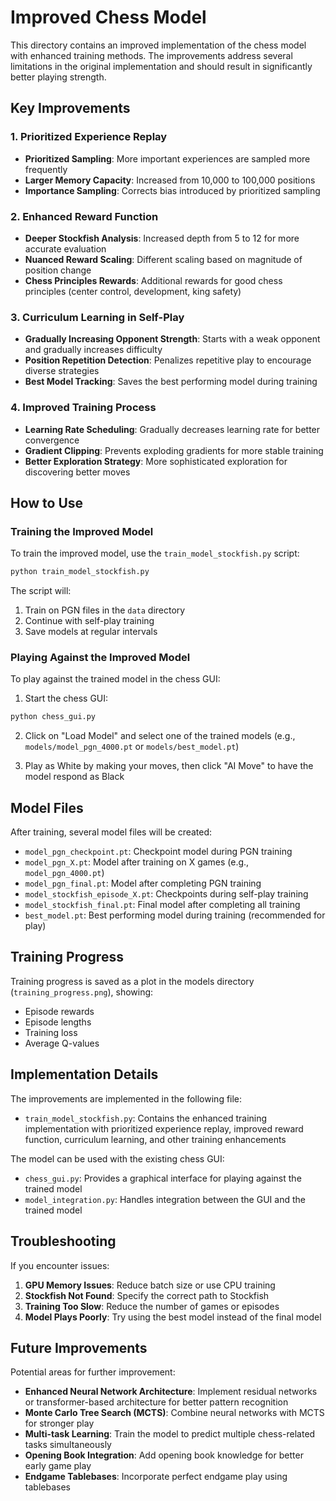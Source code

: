 # Improved Chess Model

This directory contains an improved implementation of the chess model with enhanced training methods. The improvements address several limitations in the original implementation and should result in significantly better playing strength.

## Key Improvements

### 1. Prioritized Experience Replay
- **Prioritized Sampling**: More important experiences are sampled more frequently
- **Larger Memory Capacity**: Increased from 10,000 to 100,000 positions
- **Importance Sampling**: Corrects bias introduced by prioritized sampling

### 2. Enhanced Reward Function
- **Deeper Stockfish Analysis**: Increased depth from 5 to 12 for more accurate evaluation
- **Nuanced Reward Scaling**: Different scaling based on magnitude of position change
- **Chess Principles Rewards**: Additional rewards for good chess principles (center control, development, king safety)

### 3. Curriculum Learning in Self-Play
- **Gradually Increasing Opponent Strength**: Starts with a weak opponent and gradually increases difficulty
- **Position Repetition Detection**: Penalizes repetitive play to encourage diverse strategies
- **Best Model Tracking**: Saves the best performing model during training

### 4. Improved Training Process
- **Learning Rate Scheduling**: Gradually decreases learning rate for better convergence
- **Gradient Clipping**: Prevents exploding gradients for more stable training
- **Better Exploration Strategy**: More sophisticated exploration for discovering better moves

## How to Use

### Training the Improved Model

To train the improved model, use the `train_model_stockfish.py` script:

```bash
python train_model_stockfish.py
```

The script will:
1. Train on PGN files in the `data` directory
2. Continue with self-play training
3. Save models at regular intervals

### Playing Against the Improved Model

To play against the trained model in the chess GUI:

1. Start the chess GUI:
```bash
python chess_gui.py
```

2. Click on "Load Model" and select one of the trained models (e.g., `models/model_pgn_4000.pt` or `models/best_model.pt`)

3. Play as White by making your moves, then click "AI Move" to have the model respond as Black

## Model Files

After training, several model files will be created:
- `model_pgn_checkpoint.pt`: Checkpoint model during PGN training
- `model_pgn_X.pt`: Model after training on X games (e.g., `model_pgn_4000.pt`)
- `model_pgn_final.pt`: Model after completing PGN training
- `model_stockfish_episode_X.pt`: Checkpoints during self-play training
- `model_stockfish_final.pt`: Final model after completing all training
- `best_model.pt`: Best performing model during training (recommended for play)

## Training Progress

Training progress is saved as a plot in the models directory (`training_progress.png`), showing:
- Episode rewards
- Episode lengths
- Training loss
- Average Q-values

## Implementation Details

The improvements are implemented in the following file:
- `train_model_stockfish.py`: Contains the enhanced training implementation with prioritized experience replay, improved reward function, curriculum learning, and other training enhancements

The model can be used with the existing chess GUI:
- `chess_gui.py`: Provides a graphical interface for playing against the trained model
- `model_integration.py`: Handles integration between the GUI and the trained model

## Troubleshooting

If you encounter issues:

1. **GPU Memory Issues**: Reduce batch size or use CPU training
2. **Stockfish Not Found**: Specify the correct path to Stockfish
3. **Training Too Slow**: Reduce the number of games or episodes
4. **Model Plays Poorly**: Try using the best model instead of the final model

## Future Improvements

Potential areas for further improvement:
- **Enhanced Neural Network Architecture**: Implement residual networks or transformer-based architecture for better pattern recognition
- **Monte Carlo Tree Search (MCTS)**: Combine neural networks with MCTS for stronger play
- **Multi-task Learning**: Train the model to predict multiple chess-related tasks simultaneously
- **Opening Book Integration**: Add opening book knowledge for better early game play
- **Endgame Tablebases**: Incorporate perfect endgame play using tablebases
